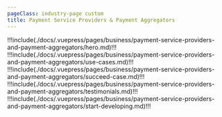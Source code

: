 ```yaml
---
pageClass: industry-page custom
title: Payment Service Providers & Payment Aggregators
---
```


!!!include(./docs/.vuepress/pages/business/payment-service-providers-and-payment-aggregators/hero.md)!!!
!!!include(./docs/.vuepress/pages/business/payment-service-providers-and-payment-aggregators/use-cases.md)!!!
!!!include(./docs/.vuepress/pages/business/payment-service-providers-and-payment-aggregators/succeed-case.md)!!!
!!!include(./docs/.vuepress/pages/business/payment-service-providers-and-payment-aggregators/testimonials.md)!!!
!!!include(./docs/.vuepress/pages/business/payment-service-providers-and-payment-aggregators/start-developing.md)!!!

<script>
import VueSlickCarousel from 'vue-slick-carousel';
import 'vue-slick-carousel/dist/vue-slick-carousel.css';
import 'vue-slick-carousel/dist/vue-slick-carousel-theme.css';
import TabSection from "../.vuepress/components/TabSection";
import Accordion from "../.vuepress/components/simple-accordion/accordion";
import AccordionItem from "../.vuepress/components/simple-accordion/accordion-item";
import useCasesTab from "../.vuepress/mixins/useCasesTab.js";

export default {
  components: {
    VueSlickCarousel, AccordionItem, Accordion, TabSection
  },
  data() {
    return {
      options: {
        dots: true,
        arrows: true,
        dotsClass: 'testimonials__dots',
        infinite: false,
        speed: 500,
        slidesToShow: 1,
      },
      borderedLink: false,
      accentLink: {
        text: 'Start developing',
        link: '/examples'
      },
      tabs: [
        'P2P Transfers',
        'International Transfers',
        'Merchant Payments'
      ],
      activeTabName: '',
    }
  },
  mixins: [useCasesTab],
}
</script>
